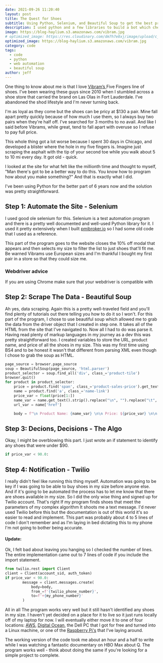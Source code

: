 ```yaml
---
date: 2021-09-26 11:20:40
layout: post
title: The Quest for Shoes
subtitle: Using Python, Selenium, and Beautiful Soup to get the best price.
description: I used python and a few libraries to build a bot which checks to see if my favorite brand of shoes are on sale in my size.
image: https://blog-haylium.s3.amazonaws.com/vibram.jpg
# optimized_image: https://res.cloudinary.com/dm7h7e8xj/image/upload/c_scale,w_380/v1506079212/jekflix-capa_vfhuzh.png
optimized_image: https://blog-haylium.s3.amazonaws.com/vibram.jpg
category: code
tags:
  - code
  - python
  - web automation
  - beautiful soup
author: jeff
---
```


One thing to know about me is that I love <a href="https://us.vibram.com/">Vibram’s </a> Five Fingers line of shoes. I've been wearing these guys since 2010 when I stumbled across a shoe store that carried the brand on Las Olas in Fort Lauderdale. I've abandoned the shod lifestyle and I'm never turning back.


I'm as loyal as they come but the shoes can be pricy at $130 a pair. Mine fall apart pretty quickly because of how much I use them, so I always buy two pairs when they're half off. I've searched for 3 months to no avail. And like I said before Vibrams, while great, tend to fall apart with overuse so I refuse to pay full price.

This whole thing got a lot worse because I spent 30 days in Chicago, and developed a blister where the hole in my five fingers is. Imagine just scraping the asphalt with the tip of your second toe while you walk about 5 to 10 mi every day. It got old - quick. 

I looked at the site for what felt like the millionth time and thought to myself, "Man there's got to be a better way to do this. You know how to program how about you make something?" And that is exactly what I did.

I've been using Python for the better part of 6 years now and the solution was pretty straightforward. 


## Step 1: Automate the Site -  Selenium
I used good ole selenium for this. Selenium is a test automation program and there is a pretty well documented and well-used Python library for it. I  used it pretty extensively when I built <a href="https://pmibroker.io">pmibroker.io</a> so I had some old code that I used as a reference.

This part of the program goes to the website closes the 10% off modal that appears and then selects my size to filter the list to just shoes that'll fit me. Be warned Vibrams use European sizes and I'm thankful I bought my first pair in a store so that they could size me. 

### Webdriver advice
If you are using Chrome make sure that your webdriver is compatible with 

## Step 2: Scrape The Data - Beautiful Soup
Ah yes, data scraping. Again this is a pretty well-traveled field and you'll find plenty of tutorials out there telling you how to do it so I won't. For this part of the program, I chose to use beautiful soup which allowed me to grab the data from the driver object that I created in step one. It takes all of the HTML from the site that I've navigated to. Now all I had to do was parse it. Having read plenty of markup languages in my journey as a dev this was pretty straightforward too. I created variables to store the URL, product name, and price of all the shoes in my size. This was my first time using BS4 and to be honest it wasn't that different from parsing XML even though I chose to grab the soup as HTML. 

```python
page_source = browser.page_source
soup = BeautifulSoup(page_source, 'html.parser')
product_selector = soup.find_all('div', class_='product-tile')
browser.quit()
for product in product_selector:
    price = product.find('span', class_='product-sales-price').get_text()
    name = product.find('a', class_='name-link')
    price_var = float(price[1:])
    name_var = name.get_text().strip().replace("\n", "").replace("\t", "")
    url_var = name['href']

    body = f"\n Product Name: {name_var} \n\n Price: ${price_var} \n\n Url: {url_var}"
```

## Step 3: Decions, Decisions - The Algo
Okay, I might be overblowing this part. I just wrote an if statement to identify any shoes that were under $90.
```python
if price_var < 90.0:
```

## Step 4: Notification - Twilio
I really didn't feel like running this thing myself. Automation was going to be key if I was going to be able to buy shoes in my size before anyone else. And if it's going to be automated the process has to let me know that there are shoes available in my size. So I did the only wise thing and signed up for Twilio account. That's right If my program finds shoes that meet the parameters of my complex algorithm It shoots me a text message. I'd never used Twilio before this but the documentation is out of this world it's so easier to read and implement. This part was probably about 4 to 5 lines of code I don't remember and as I'm laying in bed dictating this to my phone I'm not going to bother being accurate. 

#### Update:
Ok, I felt bad about leaving you hanging so I checked the number of lines. The entire implementation came out to 7 lines of code if you include the import statement. 

```python
from twilio.rest import Client
client = Client(account_sid, auth_token)
if price_var < 90.0:
        message = client.messages.create(
            body=body,
            from_=f'{twilio_phone_number}',
            to=f'+{my_phone_number}'
        )
```

All in all The program works very well but it still hasn't identified any shoes in my size. I haven't yet decided on a place for it to live so it just runs locally off of my laptop for now. I will eventually either move it to one of four locations: <a href="https://aws.amazon.com/">AWS</a>, <a href="https://www.digitalocean.com/">Digital Ocean</a>, the Dell PC that I got for free and turned into a Linux machine, or one of the <a href="https://www.raspberrypi.com/">Raspberry Pi's<a> that I've laying around. 

The working version of the code took me about an hour and a half to write while I was watching a fantastic documentary on HBO Max about Q. The program works well - think about doing the same if you're looking for a simple project to complete.

